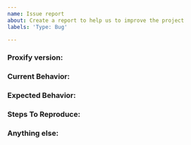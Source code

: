 ```yaml
---
name: Issue report
about: Create a report to help us to improve the project
labels: 'Type: Bug'

---
```


<!-- 
1. Please search to see if an issue already exists for the bug you encountered.
2. For support requests, FAQs or "How to" questions, please use the GitHub Discussions section instead - https://github.com/projectdiscovery/proxify/discussions or
3. Join our discord server at https://discord.gg/projectdiscovery and post the question on the #proxify channel.
-->

<!-- ISSUES MISSING IMPORTANT INFORMATION MAY BE CLOSED WITHOUT INVESTIGATION. -->

### Proxify version:
<!-- You can find current version of proxify with "proxify -version" -->
<!-- We only accept issues that are reproducible on the latest version of proxify. -->
<!-- You can find the latest version of project at https://github.com/projectdiscovery/proxify/releases/ -->

### Current Behavior:
<!-- A concise description of what you're experiencing. -->

### Expected Behavior:
<!-- A concise description of what you expected to happen. -->

### Steps To Reproduce:
<!--
Example: steps to reproduce the behavior:
1. Run 'proxify ..'
2. See error...
-->


### Anything else:
<!-- Links? References? Screnshots? Anything that will give us more context about the issue that you are encountering! -->
